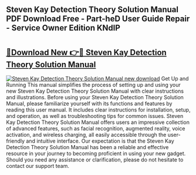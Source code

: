 ## Steven Kay Detection Theory Solution Manual PDF Download Free - Part-heD User Guide Repair - Service Owner Edition KNdlP

# <h2><a href="http://bc55838.oget.top/?id=Steven+Kay+Detection+Theory+Solution+Manual">🔗Download New 👉🔴 Steven Kay Detection Theory Solution Manual</a></h2>

[![Steven Kay Detection Theory Solution Manual new download](https://i.imgur.com/5g1atiW.png)](http://bc55838.oget.top/?id=Steven+Kay+Detection+Theory+Solution+Manual)
Get Up and Running This manual simplifies the process of setting up and using your new Steven Kay Detection Theory Solution Manual with clear instructions and illustrations. Before using your Steven Kay Detection Theory Solution Manual, please familiarize yourself with its functions and features by reading this user manual. It includes clear instructions for installation, setup, and operation, as well as troubleshooting tips for common issues. Steven Kay Detection Theory Solution Manual offers users an impressive collection of advanced features, such as facial recognition, augmented reality, voice activation, and wireless charging, all easily accessible through the user-friendly and intuitive interface. Our expectation is that the Steven Kay Detection Theory Solution Manual has been a reliable and effective resource in your journey to becoming proficient in using your new gadget. Should you need any assistance or clarification, please do not hesitate to contact our support team.
